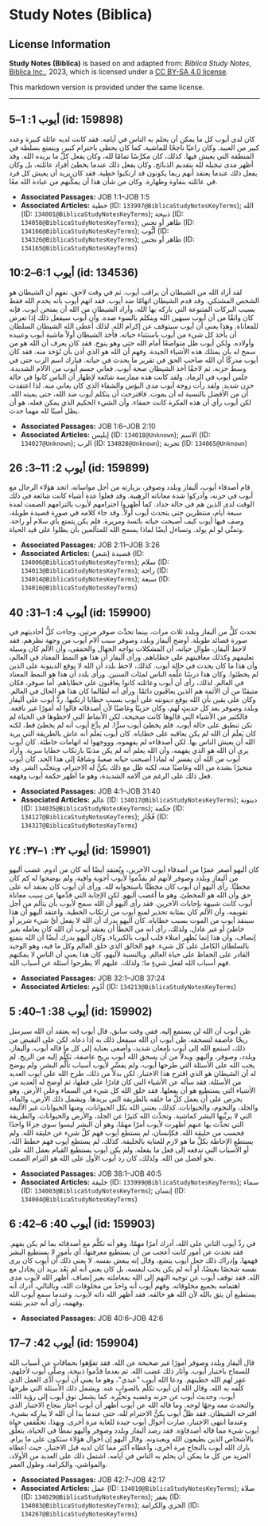 # Study Notes (Biblica)

## License Information

**Study Notes (Biblica)** is based on and adapted from: _Biblica Study Notes_, [Biblica Inc.](https://www.biblica.com/), 2023, which is licensed under a [CC BY-SA 4.0 license](https://creativecommons.org/licenses/by-sa/4.0/legalcode.en).

This markdown version is provided under the same license.



--------------------------------

## أيوب 1: 1–5 (id: 159898)

كان لدى أيوب كل ما يمكن أن يحلم به الناس في أيامه. فقد كانت لديه عائلة كبيرة وعدد كبير من العبيد. وكان راعيًا ناجحًا للماشية. كما كان يحظى باحترام كبير، ويتمتع بسلطة في المنطقة التي يعيش فيها. كذلك، كان مكرَّسًا تمامًا لله، وكان يفعل كلَّ ما يريده الله. وقد أظهر مدى تبجيله لله بتقديم الذبائح. وكان يفعل ذلك عندما يخطئ أفراد عائلته، بل وكان يفعل ذلك عندما يعتقد أنهم ربما يكونون قد ارتكبوا خطية. فقد كان يريد أن يعيش كل فرد في عائلته بنقاوة وطهارة. وكان من شأن هذا أن يمكِّنهم من عبادة الله معًا.

* **Associated Passages:** JOB 1:1–JOB 1:5
* **Associated Articles:** خطية (ID: `133997@BiblicaStudyNotesKeyTerms`); الله (ID: `134001@BiblicaStudyNotesKeyTerms`); ذبيحة (ID: `134058@BiblicaStudyNotesKeyTerms`); طاهر أو نجس (ID: `134166@BiblicaStudyNotesKeyTerms`); أيُّوب (ID: `134326@BiblicaStudyNotesKeyTerms`); طاهر أو نجس (ID: `134165@BiblicaStudyNotesKeyTerms`)

## أيوب 6:1–10:2 (id: 134536)

لقد أراد الله من الشيطان أن يراقب أيوب. ثم في وقت لاحق، نفهم أن الشيطان هو الشخص المشتكي. وقد قدم الشيطان اتهامًا ضد أيوب. فقد اتهم أيوب بأنه يخدم الله فقط بسبب البركات المتنوعة التي باركه بها الله. وأراد الشيطان من الله أن يمتحن أيوب. فإنه كان واثقًا من أن أيوب سيهين الله ويتكلم بالسوء ضده. وأن أيوب سيفعل ذلك إذا تعرض للمعاناة. وهذا يعني أن أيوب سيتوقف عن إكرام الله. لذلك أعطى الله الشيطان السلطان أن يأخذ كل شيء من أيوب باستثناء حياته. فأخذ الشيطان أولاً ماشية أيوب وعبيده وأولاده. ولكن أيوب ظل متواضعًا أمام الله حتى وهو ينوح. فقد كان يعرف أن الله هو من سمح له بأن يمتلك هذه الأشياء الجيدة. وفهم أن الله هو الذي أذن بأن تُؤخذ منه. فقد كان أيوب مدركًا أن الله صاحب الحق في تقرير ما يحدث في حياته. فبارك اسم الرب حتى في وسط حزنه. ثم لاحقًا أخذ الشيطان صحة أيوب. فعاني جسم أيوب من الآلام الشديدة. جلس أيوب في الرماد. ولقد كانت هذه ممارسة شائعة لإظهار أن الناس كانوا في حالة حزن شديد. ولقد رأت زوجة أيوب مدى البؤس والشقاء الذي كان يعاني منه. لذا اعتقدت أن من الأفضل بالنسبة له أن يموت. فاقترحت أن يتكلم أيوب ضد الله، حتى يميته الله. لكن أيوب رأي أن هذه الفكرة كانت حمقاء. وأن الشيء الحكيم الذي يمكن فعله، هو أن يظل أمينًا لله مهما حدث.

* **Associated Passages:** JOB 1:6–JOB 2:10
* **Associated Articles:** إبليس (ID: `134018@Unknown`); الاسم (ID: `134027@Unknown`); الرب (ID: `134028@Unknown`); تجربة (ID: `134065@Unknown`)

## أيوب 2: 11–3: 26 (id: 159899)

قام أصدقاء أيوب، أليفاز وبلدد وصوفر، بزيارته من أجل مواساته. اتحد هؤلاء الرجال مع أيوب في حزنه، وأدركوا شدة معاناته الرهيبة. وقد فعلوا عدة أشياء كانت شائعة في ذلك الوقت لدى الذين هم في حالة حداد. كما أظهروا احترامهم لأيوب بالتزامهم الصمت لمدة سبعة أيام، منتظرين حتى يتحدث أيوب أولاً. وقد جاء كلامه في صورة قصيدة طويلة، وصف فيها أيوب كيف أصبحت حياته بائسة ومريرة. فلم يكن يتمتع بأي سلام أو راحة. وتمنَّى لو لم يولد. وتساءل أيضًا لماذا يسمح الله للمتألمين بأن يظلوا على قيد الحياة.

* **Associated Passages:** JOB 2:11–JOB 3:26
* **Associated Articles:** قصيدة (شعر) (ID: `134006@BiblicaStudyNotesKeyTerms`); سلام (ID: `134013@BiblicaStudyNotesKeyTerms`); راحة (ID: `134014@BiblicaStudyNotesKeyTerms`); سبعة (ID: `134016@BiblicaStudyNotesKeyTerms`)

## أيوب 4: 1–31: 40 (id: 159900)

تحدث كلٌّ من أليفاز وبلدد ثلاث مرات، بينما تحدَّث صوفر مرتين. وجاءت كلُّ أحاديثهم في صورة قصائد طويلة. أوضح أليفاز وبلدد وصوفر سبب آلام أيوب من وجهة نظرهم. فقد لاحظ أليفاز، طوال حياته، أن المشكلات تواجه الجهال والحمقى، وأن الألم كان وسيلة تعليمهم وكذلك معاقبتهم على خطاياهم. ورأى أليفاز أن هذا هو النمط المعتاد في العالم، وأن هذا ما كان يحدث في حالة أيوب. كذلك، لاحظ بلدد أن الله لا يوقع الدينونة على الذين لم يخطئوا. وكان هذا درسًا علَّمه الناس لمئات السنين. ورأى بلدد أن هذا هو النمط المعتاد في العالم. لذلك، رأى أن أيوب وعائلته كانوا يعاقَبون على خطاياهم. أما صوفر، فكان متيقنًا من أن الأثمة هم الذين يعاقَبون دائمًا. ورأى أنه لطالما كان هذا هو الحال في العالم. وكان على يقين بأن الله يوقع دينونته على أيوب بسبب خطايا ارتكبها. ردَّ أيوب على أليفاز وبلدد وصوفر بعد كل حديثٍ لهم، وكان حزينًا وغاضبًا لأن أصدقائه قالوا له أمورًا غير نافعة. فالكثير من الأشياء التي قالوها كانت صحيحة، لكن الأنماط التي لاحظوها في الحياة لم تكن تنطبق على حالة أيوب. فلم يخطئ أيوب سرًّا. لم يدَّع أيوب أنه لم يخطئ قط، لكنه كان يَعلَم أن الله لم يكن يعاقبه على خطاياه. كان أيوب يَعلَم أنه عاش بالطريقة التي يريد الله أن يعيش الناس بها. لكن أصدقاءه لم يفهموه، وووجهوا له اتهامات خاطئة. كان أيوب يرى أن الله هو الذي يفهمه، وأن الله يعلم أنه لم يكن مذنبًا بارتكاب خطايا سرية. وأراد أيوب من الله أن يفسر له لماذا أصبحت حياته صعبةً وشاقةً إلى هذا الحد. كان أيوب متحيرًا بشدة من الله وغاضبًا منه، لكنه ظل مع ذلك يكنُّ له الاحترام، ويتجنَّب الشر. وقد فعل ذلك على الرغم من آلامه الشديدة، وهو ما أظهر حكمة أيوب وفهمه.

* **Associated Passages:** JOB 4:1–JOB 31:40
* **Associated Articles:** عالم (ID: `134017@BiblicaStudyNotesKeyTerms`); دينونة (ID: `134035@BiblicaStudyNotesKeyTerms`); حكمة (ID: `134127@BiblicaStudyNotesKeyTerms`); فُجَّارِ (ID: `134327@BiblicaStudyNotesKeyTerms`)

## أيوب ٣٢: ١–٣٧: ٢٤ (id: 159901)

كان أليهو أصغر عمرًا من أصدقاء أيوب الآخرين، ويُعتقد أيضًا أنه كان من أدوم. غضب أليهو من أليفاز وبلدد وصوفر لأنهم لم يقدِّموا لأيوب أجوبة وافية، ولم يوضحوا له كم كان مخطئًا. رأى أليهو أن أيوب كان مخطئًا باستجوابه لله. ورأى أن أيوب كان يعتقد أنه على حق وأن الله هو المخطئ، وهو ما أغضب أليهو. لكن الإجابة التي قدَّمها عن سبب معاناة أيوب كانت شبيهة بإجابات الآخرين. فقد رأى أليهو أن الله سمح لأيوب بأن يتألم من أجل تقويمه، وأن الألم كان بمثابة تحذير لمنع أيوب من ارتكاب الخطية. واعتقد أليهو أن هذا سينقذ أيوب من الموت بسبب خطاياه. كان أليهو يدرك أن الله لا يفعل أيَّ شيء شرير أو خاطئ أو غير عادل. ولذلك، رأى أنه من الخطأ أن يعتقد أيوب أن الله كان يعامله بغير إنصاف، وأن هذا إنما يُظهِر امتلاء قلب أيوب بالكبرياء. وكان أليهو يدرك أيضًا أن الله يتمتع بالسلطان الكامل على كل شيء. فهو الخالق الذي خلق العالم وكل ما فيه، وهو الوحيد القادر على الحفاظ على حياة العالم. وبالنسبة لأليهو، كان هذا يعني أن الناس لا يمكنهم فهم أسباب الله لفعل شيءٍ ما؛ ولذلك، عليهم ألا يطرحوا أسئلة عن أسباب الله.

* **Associated Passages:** JOB 32:1–JOB 37:24
* **Associated Articles:** أَدُوم (ID: `134213@BiblicaStudyNotesKeyTerms`)

## أيوب 38: 1–40: 5 (id: 159902)

ظن أيوب أن الله لن يستمع إليه. ففي وقت سابق، قال أيوب إنه يعتقد أن الله سيرسل ريحًا عاصفة لتسحقه. ظن أيوب أن الله سيفعل ذلك به إذا دعاه. لكن على النقيض من ذلك، استمع الله إلى أيوب بإمعان شديد، وأصغى بعناية إلى كل ما قاله أيوب، وأليفاز، وبلدد، وصوفر، وأليهو. وبدلاً من أن يسحق الله أيوب بريح عاصفة، تكلَّم إليه من الريح. لم يجب الله على الأسئلة التي طرحها أيوب، ولم يفسِّر لأيوب أسباب تألُّم البشر، ولم يوضح له أن الشيطان هو الذي اقترح هذا الاختبار. لكن بدلاً من ذلك، طرح الله على أيوب العديد من الأسئلة. فقد سأله عن الأشياء التي كان قادرًا على فعلها، ثم أوضح له العديد من الأشياء التي يستطيع هو أن يفعلها. فقد خلق الله كل شيء في السماء وعلى الأرض. وهو يحرص على أن يعمل كلَّ ما خلقه بالطريقة التي يريدها. ويشمل ذلك الأرض، والماء، والجلد، والنجوم، والحيوانات. كذلك، يعتني الله بكل الحيوانات، ومنها الحيوانات غير الأليفة التي لا يربِّيها البشر كماشية. وتحدَّث الله كثيرًا عن الجلد، والأرض والحيوانات. والطريقة التي تحدَّث بها عنهم أظهرت لأيوب أمرًا مهمًا، وهو أن البشر ليسوا سوى جزءًا واحدًا فحسب من خليقة الله. فكإنسان، لم يستطع أيوب فهم كلِّ شيء عن خليقة الله. ولم يستطع الإحاطة بكلِّ ما هو لازم للعناية بالخليقة. كذلك، لم يستطع أيوب فهم خطط الله، أو الأسباب التي تدفعه إلى فعل ما يفعله. ولم يكن أيوب يستطيع القيام بعمل الله على نحو أفضل من الله. ولذلك، كان رد أيوب الأول على الله هو التزام الصمت.

* **Associated Passages:** JOB 38:1–JOB 40:5
* **Associated Articles:** خليقة (ID: `133999@BiblicaStudyNotesKeyTerms`); سماء (ID: `134003@BiblicaStudyNotesKeyTerms`); إنسان (ID: `134004@BiblicaStudyNotesKeyTerms`)

## أيوب 40: 6–42: 6 (id: 159903)

في ردِّ أيوب الثاني على الله، أدرك أمرًا مهمًا، وهو أنه تكلَّم مع أصدقائه بما لم يكن يفهم. فقد تحدث عن أمور كانت أعجب من أن يستطيع معرفتها، أي بأمورٍ لا يستطيع البشر فهمها. وإدراك ذلك جعل أيوب يتضع، وقال إنه يبغض نفسه. لا يعني ذلك أن أيوب كان يرى نفسه شخصًا بغيضًا، أو أنه لم يكن يحب لنفسه، بل كان يعني أنه لم يَعُد يريد أن يجادل مع الله. فقد توقف أيوب عن توجيه التهم إلى الله بمعاملته بغير إنصاف. أظهر الله لأيوب مدى اهتمامه بجميع مخلوقاته. وفهم أيوب أنه واحدٌ من مخلوقات الله، وبالتالي، أدرك أنه يستطيع أن يثق بالله لأن الله هو خالقه. فقد أظهر الله ذاته لأيوب. وعندما سمع أيوب الله وفهمه، رأى أنه جدير بثقته.

* **Associated Passages:** JOB 40:6–JOB 42:6

## أيوب 42: 7–17 (id: 159904)

قال أليفاز وبلدد وصوفر أمورًا غير صحيحة عن الله. فقد تفوَّهوا بحماقات عن أسباب الله للسماح باختبار أيوب. وأثار ذلك غضب الله. ثم بعدما قدَّموا ذبيحة، وصلَّى أيوب لأجلهم، غفر لهم الله خطيتهم. ودعا الله أيوب "عبدي"، وهو ما يعني أن أيوب أدَّى العمل الذي كلَّفه به الله. وقال الله إن أيوب تكلَّم بالصواب عنه. ويشمل ذلك الأسئلة التي طرحها أيوب، وحديث أيوب عن حزنه وغضبه وتحيُّره. كما يشمل توق أيوب إلى رؤية الله، والتحدث معه وجهًا لوجه. وما قاله الله عن أيوب أظهر أن أيوب اجتاز بنجاح الاختبار الذي اقترحه الشيطان. فقد ظلَّ أيوب يكنُّ الاحترام لله، حتى عندما بدا أن الله لا يباركه بشيء. وعندما انتهى الاختبار، صارت أحوال أيوب جيدة للغاية مرة أخرى. وبهذا، تحقَّقفي حياة أيوب شيء مما قاله أصدقاؤه. فقد رصد أليفاز وبلدد وصوفر وأليهو نمطًا في الحياة، يتعلَّق بالأشخاص الذين يطيعون الله ويعبدونه. وقال أليهو إن أحوال هؤلاء ستكون على ما يرام. بارك الله أيوب بالنجاح مرة أخرى، وأعطاه أكثر مما كان لديه قبل الاختبار، حيث أعطاه المزيد من كل ما يمكن أن يحلم به الناس في أيامه. اشتمل ذلك على العديد من الأولاد، والمواشي، والكرامة، وطول العمر.

* **Associated Passages:** JOB 42:7–JOB 42:17
* **Associated Articles:** عمل (ID: `134010@BiblicaStudyNotesKeyTerms`); صلاة (ID: `134029@BiblicaStudyNotesKeyTerms`); يغفر (ID: `134083@BiblicaStudyNotesKeyTerms`); الخزي والكرامة (ID: `134267@BiblicaStudyNotesKeyTerms`)

